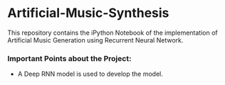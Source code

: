 # Artificial-Music-Synthesis
This repository contains the iPython Notebook of the implementation of Artificial Music Generation using Recurrent Neural Network.

### Important Points about the Project: 
- A Deep RNN model is used to develop the model.
